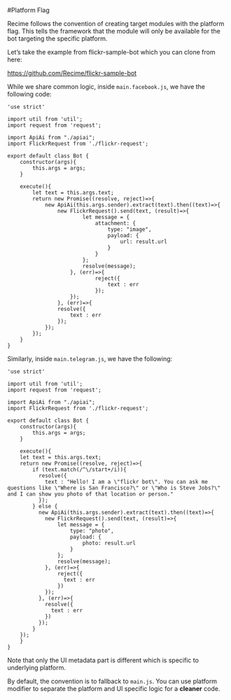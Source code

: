 #Platform Flag

Recime follows the convention of creating target modules with the platform flag. This tells the framework that the module will only be available for the bot targeting the specific platform.

Let’s take the example from flickr-sample-bot which you can clone from here:

https://github.com/Recime/flickr-sample-bot


While we share common logic, inside `main.facebook.js`, we have the following code:


```
'use strict'

import util from 'util';
import request from 'request';

import ApiAi from "./apiai";
import FlickrRequest from './flickr-request';

export default class Bot {
	constructor(args){
		this.args = args;
	}

	execute(){
		let text = this.args.text;
		return new Promise((resolve, reject)=>{
			new ApiAi(this.args.sender).extract(text).then((text)=>{
				new FlickrRequest().send(text, (result)=>{
						let message = {
							attachment: {
								type: "image",
								payload: {
									url: result.url
								}
							}
						};
						resolve(message);
					}, (err)=>{
							reject({
								text : err
							});
					});
				}, (err)=>{
				resolve({
					text : err
				});
			});
		});
	}
}

```

Similarly, inside `main.telegram.js`, we have the following:


```
'use strict'

import util from 'util';
import request from 'request';

import ApiAi from "./apiai";
import FlickrRequest from './flickr-request';

export default class Bot {
	constructor(args){
		this.args = args;
	}

	execute(){
    let text = this.args.text;
    return new Promise((resolve, reject)=>{
        if (text.match(/^\/start+/i)){
          resolve({
            text : "Hello! I am a \"flickr bot\". You can ask me questions like \"Where is San Francisco?\" or \"Who is Steve Jobs?\" and I can show you photo of that location or person."
          });
        } else {
          new ApiAi(this.args.sender).extract(text).then((text)=>{
            new FlickrRequest().send(text, (result)=>{
                let message = {
                    type: "photo",
                    payload: {
                        photo: result.url
                    }
                };
                resolve(message);
            }, (err)=>{
                reject({
                  text : err
                })
            });
          }, (err)=>{
            resolve({
              text : err
            })
          });
        }
    });
	}
}

```


Note that only the UI metadata part is different which is specific to underlying platform.

By default, the convention is to fallback to `main.js`. You can use platform modifier to separate the platform and UI specific logic for a **cleaner** code.
